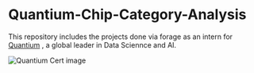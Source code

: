 # Quantium-Chip-Category-Analysis
>
>
This repository includes the projects done via forage as an intern for <a href ="https://quantium.com/">Quantium</a> , a global leader in Data Sciennce and AI.
>
>
![Quantium Cert image](https://user-images.githubusercontent.com/106101591/210172587-61de9e94-84f5-40a2-94a4-cfd2ffa2f137.png)
